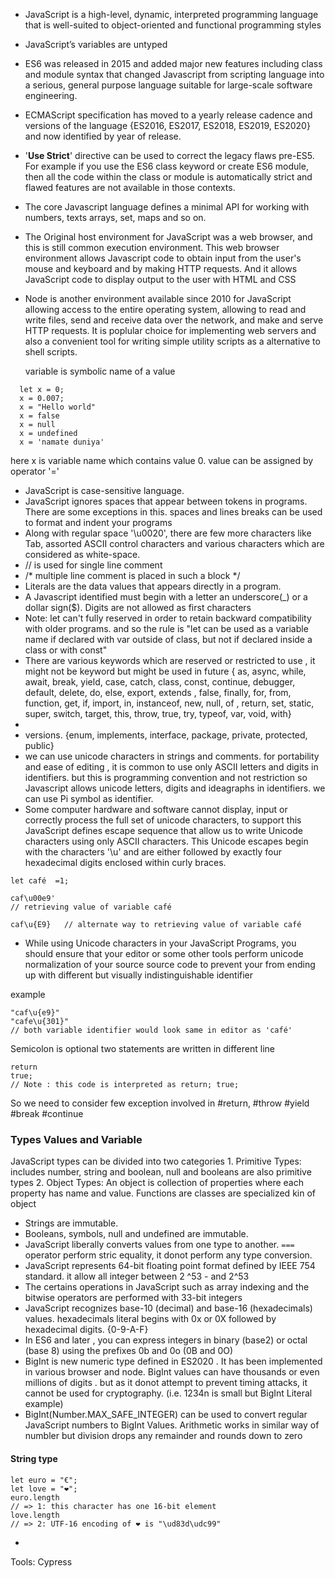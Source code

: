 - JavaScript is a high-level, dynamic, interpreted programming language that is well-suited to object-oriented and functional programming styles 
- JavaScript’s variables are untyped
- ES6 was released in 2015 and added major new features including class and module syntax that changed Javascript from scripting language into a serious, general purpose language suitable for large-scale software engineering. 
- ECMAScript specification has moved to a yearly release cadence and versions of the language {ES2016, ES2017, ES2018, ES2019, ES2020} and now identified by year of release.
- '**Use Strict**' directive can be used to correct the legacy flaws pre-ES5. For example if you use the ES6 class keyword or create ES6 module, then all the code within the class or module is automatically strict and flawed features are not available in those contexts.
- The core Javascript language defines a minimal API for working with numbers, texts arrays, set, maps and so on.
- The Original host environment for JavaScript was a web browser, and this is still common execution environment. This web browser environment allows Javascript code to obtain input from the user's mouse and keyboard and by making HTTP requests. And it allows JavaScript code to display output to the user with HTML and CSS
- Node is another environment available since 2010 for JavaScript allowing access to the entire operating system, allowing to read and write files, send and receive data over the network, and make and serve HTTP requests. It is poplular choice for implementing web servers and also a convenient tool for writing simple utility scripts as a alternative to shell scripts.

  variable is symbolic name of a value
```
  let x = 0; 
  x = 0.007;
  x = "Hello world"  
  x = false
  x = null
  x = undefined
  x = 'namate duniya'
```
  here x is variable name which contains value 0. value can be assigned by operator '='


- JavaScript is case-sensitive language.
- JavaScript ignores spaces that appear between tokens in programs. There are some exceptions in this. spaces and lines breaks can be used to format and indent your programs
- Along with regular space '\u0020', there are few more characters like Tab, assorted ASCII control characters and various characters which are considered as white-space.
- // is used for single line comment
-  /* multiple line comment is placed in such a block \*/ 
- Literals are the data values that appears directly in a program.
- A Javascript identified must begin with a letter an underscore(_) or a dollar sign($). Digits are not allowed as first characters
- Note: let can't fully reserved in order to retain backward compatibility with older programs. and so the rule is "let can be used as a variable name if declared with var outside of class, but not if declared inside a class or with const"
- There are various keywords which are reserved or restricted to use , it might not be keyword but might be used in future { as, async, while, await, break, yield, case, catch, class, const, continue, debugger, default, delete, do, else, export, extends , false, finally, for, from, function, get, if, import, in, instanceof, new, null, of , return, set, static, super, switch, target, this, throw, true, try, typeof, var, void, with} 
- 
- versions. {enum, implements, interface, package, private, protected, public}
- we can use unicode characters in strings and comments. for portability and ease of editing , it is common to use only ASCII letters and digits in identifiers. but this is programming convention and not restriction so Javascript allows unicode letters, digits and ideagraphs in identifiers. we can use Pi symbol as identifier. 
- Some computer hardware and software cannot display, input or correctly process the full set of unicode characters, to support this JavaScript defines escape sequence that allow us to write Unicode characters using only ASCII characters. This Unicode escapes begin with the characters '\u' and are either followed by exactly four hexadecimal digits enclosed within curly braces.
```
let café  =1;

caf\u00e9'  
// retrieving value of variable café

caf\u{E9}   // alternate way to retrieving value of variable café
```
- While using Unicode characters in your JavaScript Programs, you should ensure that your editor or some other tools perform unicode normalization of your source source code to prevent your from ending up with different but visually indistinguishable identifier

example
```
"caf\u{e9}"
"cafe\u{301}"
// both variable identifier would look same in editor as 'café' 

```
Semicolon is optional two statements are written in different line

```
return
true;
// Note : this code is interpreted as return; true; 
```
So we need to consider few exception involved in #return, #throw #yield #break #continue


### Types Values and Variable
JavaScript types can be divided into two categories 
	1. Primitive Types: includes number, string and boolean, null and booleans are also primitive types
	2. Object Types: An object is collection of properties where each property has name and value. Functions are classes are specialized kin of object
- Strings are immutable.
- Booleans, symbols, null and undefined are immutable. 
- JavaScript liberally converts values from one type to another. `===` operator perform stric equality, it donot perform any type conversion.
- JavaScript represents 64-bit floating point format defined by IEEE 754 standard. it allow all integer between 2 ^53 - and 2^53
- The certains operations in JavaScript such as array indexing and the bitwise operators are performed with 33-bit integers
- JavaScript recognizes base-10 (decimal) and base-16 (hexadecimals) values. hexadecimals literal begins with 0x or 0X  followed by hexadecimal digits. {0-9-A-F}
- In ES6 and later , you can express integers in binary (base2) or octal (base 8) using the prefixes 0b and 0o (0B and 0O)
- BigInt is new numeric type defined in ES2020 . It has been implemented in various browser and node. BigInt values can have thousands or even millions of digits . but as it donot attempt to prevent timing attacks, it cannot be used for cryptography. (i.e. 1234n is small but BigInt Literal example)
- BigInt(Number.MAX_SAFE_INTEGER) can be used to convert regular JavaScript numbers to BigInt Values. Arithmetic works in similar way of numbler but division drops any remainder and rounds down to zero
#### String type
```
let euro = "€";
let love = "❤";
euro.length 
// => 1: this character has one 16-bit element
love.length
// => 2: UTF-16 encoding of ❤ is "\ud83d\udc99"
```
- 


Tools:
	Cypress
	